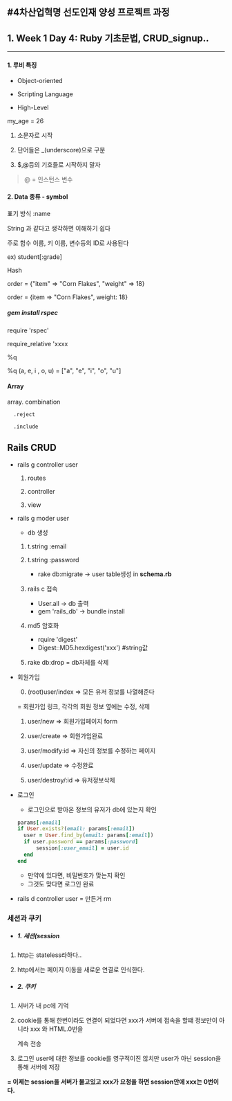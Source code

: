 #4차산업혁명 선도인재 양성 프로젝트 과정
---
## 1. Week 1 Day 4:  Ruby 기초문법, CRUD_signup..

***

#### 1. 루비 특징

+ Object-oriented


+ Scripting Language
+ High-Level



my_age = 26

1) 소문자로 시작

2) 단어들은 _(underscore)으로 구분

3) $,@등의 기호들로 시작하지 말자

> @ = 인스턴스 변수



#### 2. Data 종류 - symbol

표기 방식 :name

String 과 같다고 생각하면 이해하기 쉽다



주로 함수 이름, 키 이름, 변수등의 ID로 사용된다

ex) student[:grade]



Hash

order = {"item" => "Corn Flakes", "weight" => 18}

order = {item => "Corn Flakes", weight: 18}



##### gem install rspec

require 'rspec'

require_relative 'xxxx



%q

%q (a,  e, i , o, u) = ["a", "e", "i", "o", "u"]



#### Array

array. combination

	  .reject

   	  .include



## Rails CRUD

+ rails g controller user

  1. routes

  2. controller

  3. view

     

+ rails g moder user

  + db 생성

  1. t.string  :email

  2. t.string :password

     + rake db:migrate -> user table생성 in **schema.rb**

  3. rails c 접속

     - User.all -> db 출력
     - gem 'rails_db' -> bundle install

  4. md5 암호화

     + rquire 'digest'
     + Digest::MD5.hexdigest('xxx') #string값

  5. rake db:drop = db자체를 삭제

     

+ 회원가입

  0. (root)user/index => 모든 유저 정보를 나열해준다

  = 회원가입 링크, 각각의 회원 정보 옆에는 수정, 삭제

  1. user/new => 회원가입페이지 form

  2. user/create => 회원가입완료

  3. user/modify:id => 자신의 정보를 수정하는 페이지

  4. user/update => 수정완료

  5. user/destroy/:id => 유저정보삭제

     

+ 로그인

  + 로그인으로 받아온 정보의 유저가 db에 있는지 확인

  ```ruby
  params[:email]
  if User.exists?(email: params[:email])
  	user = User.find_by(email: params[:email])
  	if user.password == params[:password]
  		session[:user_email] = user.id
  	end
  end

  ```

  + 만약에 있다면, 비밀번호가 맞는지 확인
  + 그것도 맞다면 로그인 완료


+ rails d controller user = 만든거 rm



### 세션과 쿠키

* ##### 1. 세션(session

1) http는 stateless라하다..

2) http에서는 페이지 이동을 새로운 연결로 인식한다.

+ ##### 2. 쿠키

1) 서버가 내 pc에 기억

2) cookie를 통해 한번이라도 연결이 되었다면 xxx가 서버에 접속을 할떄 정보만이 아니라 xxx 와 HTML.0번을 

    계속 전송

3) 로그인 user에 대한 정보를 cookie를 영구적이진 않치만 user가 아닌 session을 통해 서버에 저장

**= 이제는 session을 서버가 물고있고 xxx가 요청을 하면 session안에 xxx는 0번이다.**



